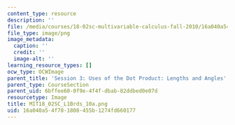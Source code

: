 ```yaml
---
content_type: resource
description: ''
file: /media/courses/18-02sc-multivariable-calculus-fall-2010/16a040a54f781808455b1274fd660177_MIT18_02SC_L1Brds_10a.png
file_type: image/png
image_metadata:
  caption: ''
  credit: ''
  image-alt: ''
learning_resource_types: []
ocw_type: OCWImage
parent_title: 'Session 3: Uses of the Dot Product: Lengths and Angles'
parent_type: CourseSection
parent_uid: 6bffee60-0f9e-4f4f-dbab-82ddbed0e07d
resourcetype: Image
title: MIT18_02SC_L1Brds_10a.png
uid: 16a040a5-4f78-1808-455b-1274fd660177
---
```

